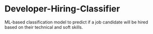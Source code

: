 # Developer-Hiring-Classifier
ML-based classification model to predict if a job candidate will be hired based on their technical and soft skills.
